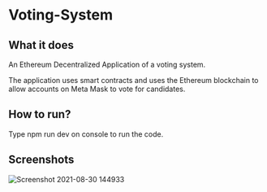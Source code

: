 # Voting-System

## What it does
An Ethereum Decentralized Application of a voting system. 

The application uses smart contracts and uses the Ethereum blockchain to allow accounts on Meta Mask to vote for candidates.

## How to run?
Type npm run dev on console to run the code.

## Screenshots
![Screenshot 2021-08-30 144933](https://user-images.githubusercontent.com/60553787/131410146-90990295-6619-48fe-935e-d5e4f2df633b.png)


